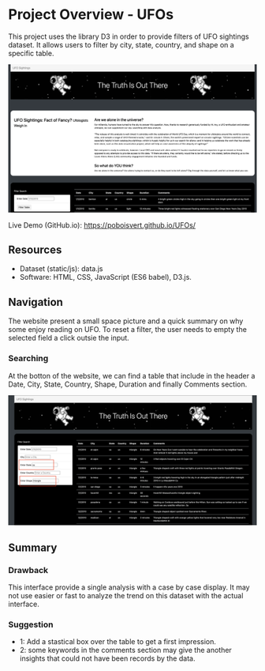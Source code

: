 # Project Overview - UFOs

This project uses the library D3 in order to provide filters of UFO sightings dataset. It allows users to filter by city, state, country, and shape on a specific table.

![preview](preview.png)

Live Demo (GitHub.io): https://poboisvert.github.io/UFOs/

## Resources

- Dataset (static/js): data.js
- Software: HTML, CSS, JavaScript (ES6 babel), D3.js.

## Navigation

The website present a small space picture and a quick summary on why some enjoy reading on UFO. To reset a filter, the user needs to empty the selected field a click outsie the input.

### Searching

At the botton of the website, we can find a table that include in the header a Date, City, State, Country, Shape, Duration and finally Comments section.

![search](search.png)

## Summary

### Drawback

This interface provide a single analysis with a case by case display. It may not use easier or fast to analyze the trend on this dataset with the actual interface.

### Suggestion

- 1: Add a stastical box over the table to get a first impression.
- 2: some keywords in the comments section may give the another insights that could not have been records by the data.
